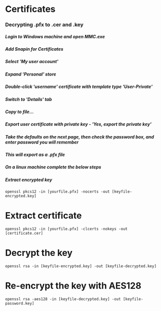 # Certificates

### Decrypting .pfx to .cer and .key

##### Login to Windows machine and open MMC.exe

##### Add Snapin for Certificates

##### Select 'My user account'

##### Expand 'Personal' store

##### Double-click 'username' certificate with template type 'User-Private'

##### Switch to 'Details' tab

##### Copy to file...

##### Export user certificate with private key - 'Yes, export the private key'

##### Take the defaults on the next page, then check the password box, and enter password you will remember

##### This will export as a .pfx file

##### On a linux machine complete the below steps

##### Extract encrypted key
```
openssl pkcs12 -in [yourfile.pfx] -nocerts -out [keyfile-encrypted.key]
```

# Extract certificate
```
openssl pkcs12 -in [yourfile.pfx] -clcerts -nokeys -out [certificate.cer]
```

# Decrypt the key
```
openssl rsa -in [keyfile-encrypted.key] -out [keyfile-decrypted.key]
```

# Re-encrypt the key with AES128
```
openssl rsa -aes128 -in [keyfile-decrypted.key] -out [keyfile-password.key]
```
